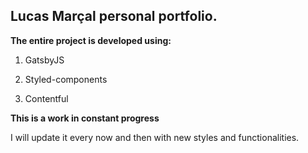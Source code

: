 ## Lucas Marçal personal portfolio.

**The entire project is developed using:**

1. GatsbyJS

2. Styled-components

3. Contentful

**This is a work in constant progress**

I will update it every now and then with new styles and functionalities.
